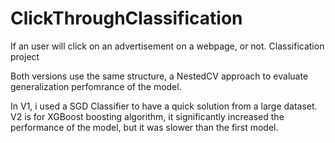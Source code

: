 # ClickThroughClassification
If an user will click on an advertisement on a webpage, or not. Classification project

Both versions use the same structure, a NestedCV approach to evaluate generalization perfomrance of the model. 

In V1, i used a SGD Classifier to have a quick solution from a large dataset. V2 is for XGBoost boosting algorithm, it significantly increased the performance of the model, but it was slower than the first model.

